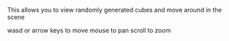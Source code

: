 
This allows you to view randomly generated cubes and move around in the scene

wasd or arrow keys to move
mouse to pan
scroll to zoom
